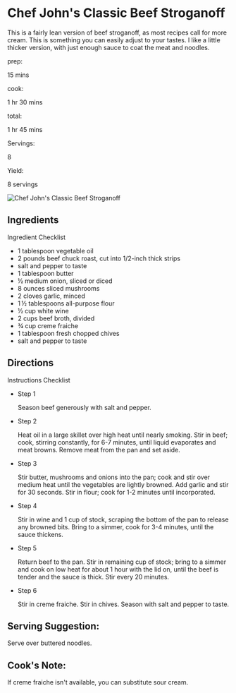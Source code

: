 # Chef John's Classic Beef Stroganoff

This is a fairly lean version of beef stroganoff, as most recipes call for more cream. This is something you can easily adjust to your tastes. I like a little thicker version, with just enough sauce to coat the meat and noodles.

prep:

15 mins

cook:

1 hr 30 mins

total:

1 hr 45 mins

Servings:

8

Yield:

8 servings

![Chef John's Classic Beef Stroganoff](https://imagesvc.meredithcorp.io/v3/mm/image?q=85&c=sc&poi=face&w=300&h=300&url=https%3A%2F%2Fcf-images.us-east-1.prod.boltdns.net%2Fv1%2Fstatic%2F1033249144001%2F1bedb130-722b-4ac4-ae06-34095bff8965%2Fdfedaec5-f914-46bf-92d9-4afad652bd99%2F1280x720%2Fmatch%2Fimage.jpg)

## Ingredients

Ingredient Checklist

-   1 tablespoon vegetable oil
-   2 pounds beef chuck roast, cut into 1/2-inch thick strips
-   salt and pepper to taste
-   1 tablespoon butter
-   ½ medium onion, sliced or diced
-   8 ounces sliced mushrooms
-   2 cloves garlic, minced
-   1 ½ tablespoons all-purpose flour
-   ½ cup white wine
-   2 cups beef broth, divided
-   ¾ cup creme fraiche
-   1 tablespoon fresh chopped chives
-   salt and pepper to taste

## Directions

Instructions Checklist

-   Step 1
    
    Season beef generously with salt and pepper.
    
-   Step 2
    
    Heat oil in a large skillet over high heat until nearly smoking. Stir in beef; cook, stirring constantly, for 6-7 minutes, until liquid evaporates and meat browns. Remove meat from the pan and set aside.
    
-   Step 3
    
    Stir butter, mushrooms and onions into the pan; cook and stir over medium heat until the vegetables are lightly browned. Add garlic and stir for 30 seconds. Stir in flour; cook for 1-2 minutes until incorporated.
    
-   Step 4
    
    Stir in wine and 1 cup of stock, scraping the bottom of the pan to release any browned bits. Bring to a simmer, cook for 3-4 minutes, until the sauce thickens.
    
-   Step 5
    
    Return beef to the pan. Stir in remaining cup of stock; bring to a simmer and cook on low heat for about 1 hour with the lid on, until the beef is tender and the sauce is thick. Stir every 20 minutes.
    
-   Step 6
    
    Stir in creme fraiche. Stir in chives. Season with salt and pepper to taste.
    

## Serving Suggestion:

Serve over buttered noodles.

## Cook's Note:

If creme fraiche isn't available, you can substitute sour cream.